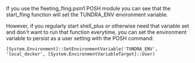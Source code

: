 If you use the fleeting_fling.psm1 POSH module you can see that the start_fling function will set the TUNDRA_ENV environment variable.

However, if you regularly start shell_plus or otherwise need that variable set and don't want to run that function everytime, you can set the environment variable to persist as a user setting with the POSH command:

`[System.Environment]::SetEnvironmentVariable('TUNDRA_ENV', 'local_docker', [System.EnvironmentVariableTarget]::User)`

